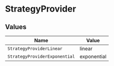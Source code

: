 # StrategyProvider


## Values

| Name                          | Value                         |
| ----------------------------- | ----------------------------- |
| `StrategyProviderLinear`      | linear                        |
| `StrategyProviderExponential` | exponential                   |